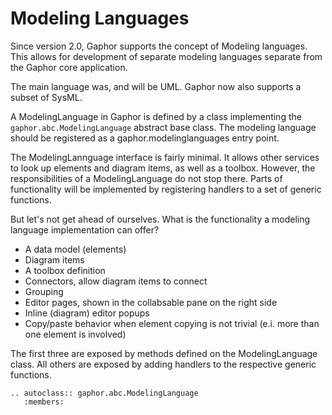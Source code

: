 # Modeling Languages

Since version 2.0, Gaphor supports the concept of Modeling languages. This
allows for development of separate modeling languages separate from the Gaphor
core application.

The main language was, and will be UML. Gaphor now also supports a subset of
SysML.

A ModelingLanguage in Gaphor is defined by a class implementing the
`gaphor.abc.ModelingLanguage` abstract base class. The modeling language should be registered as a gaphor.modelinglanguages entry point.

The ModelingLannguage interface is fairly minimal. It allows other services to
look up elements and diagram items, as well as a toolbox.
However, the responsibilities of a ModelingLanguage do not stop there. Parts of functionality will be implemented by registering handlers to a set of generic functions.

But let's not get ahead of ourselves. What is the functionality a modeling language implementation can offer?

* A data model (elements)
* Diagram items
* A toolbox definition
* Connectors, allow diagram items to connect
* Grouping
* Editor pages, shown in the collabsable pane on the right side
* Inline (diagram) editor popups
* Copy/paste behavior when element copying is not trivial (e.i. more than one element is involved)

The first three are exposed by methods defined on the ModelingLanguage class. All others are exposed by adding handlers to the respective generic functions.


```eval_rst
.. autoclass:: gaphor.abc.ModelingLanguage
   :members:
```

